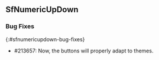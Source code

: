 ## SfNumericUpDown

### Bug Fixes
{:#sfnumericupdown-bug-fixes}

* \#213657: Now, the buttons will properly adapt to themes.